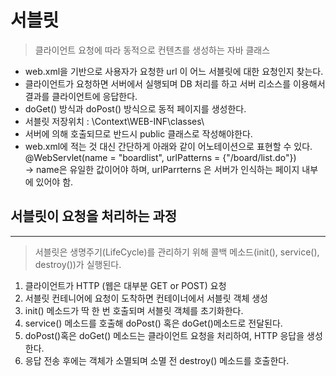# 서블릿
> 클라이언트 요청에 따라 동적으로 컨텐츠를 생성하는 자바 클래스

- web.xml을 기반으로 사용자가 요청한 url 이 어느 서블릿에 대한 요청인지 찾는다.
- 클라이언트가 요청하면 서버에서 실행되며 DB 처리를 하고 서버 리소스를 이용해서 결과를 클라이언트에 응답한다.
- doGet() 방식과 doPost() 방식으로 동적 페이지를 생성한다.
- 서블릿 저장위치 :  \Context\WEB-INF\classes\
- 서버에 의해 호출되므로 반드시 public 클래스로 작성해야한다.
- web.xml에 적는 것 대신 간단하게 아래와 같이 어노테이션으로 표현할 수 있다.  
@WebServlet(name = "boardlist", urlPatterns = {"/board/list.do"})  
-> name은 유일한 값이어야 하며, urlParrterns 은 서버가 인식하는 페이지 내부에 있어야 함.   


## 서블릿이 요청을 처리하는 과정
<hr />

> 서블릿은 생명주기(LifeCycle)를 관리하기 위해 콜백 메소드(init(), service(), destroy())가 실행된다.  


1. 클라이언트가 HTTP (웹은 대부분 GET or POST) 요청
2. 서블릿 컨테니어에 요청이 도착하면 컨테이너에서 서블릿 객체 생성
3. init() 메소드가 딱 한 번 호출되며 서블릿 객체를 초기화한다.
4. service() 메소드를 호출해 doPost() 혹은 doGet()메소드로 전달된다.
5. doPost()혹은 doGet() 메소드는 클라이언트 요청을 처리하여, HTTP 응답을 생성한다.
6. 응답 전송 후에는 객체가 소멸되며 소멸 전 destroy() 메소드를 호출한다.

   

